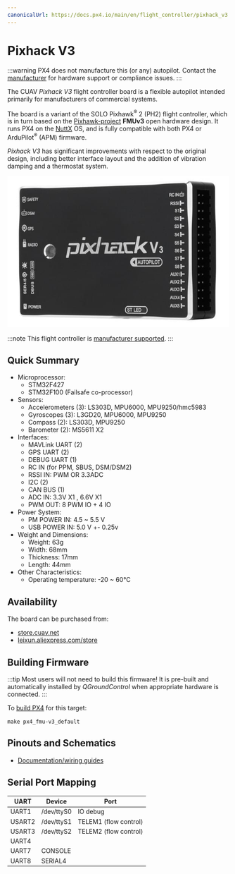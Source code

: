 ```yaml
---
canonicalUrl: https://docs.px4.io/main/en/flight_controller/pixhack_v3
---
```


# Pixhack V3

:::warning
PX4 does not manufacture this (or any) autopilot.
Contact the [manufacturer](https://store.cuav.net/) for hardware support or compliance issues.
:::

The CUAV *Pixhack V3* flight controller board is a flexible autopilot intended primarily for manufacturers of commercial systems.

The board is a variant of the SOLO Pixhawk<sup>&reg;</sup> 2 (PH2) flight controller, which is in turn based on the [Pixhawk-project](https://pixhawk.org/) **FMUv3** open hardware design.
It runs PX4 on the [NuttX](https://nuttx.apache.org/) OS, and is fully compatible with both PX4 or ArduPilot<sup>&reg;</sup> (APM) firmware.

*Pixhack V3* has significant improvements with respect to the original design, including better interface layout and the addition of vibration damping and a thermostat system.

![Pixhack v3](../../assets/flight_controller/pixhack_v3/pixhack_v3_157_large_default.jpg)

:::note
This flight controller is [manufacturer supported](../flight_controller/autopilot_manufacturer_supported.md).
:::


## Quick Summary

* Microprocessor:
  * STM32F427
  * STM32F100 (Failsafe co-processor)
* Sensors:
  * Accelerometers (3): LS303D, MPU6000, MPU9250/hmc5983
  * Gyroscopes (3): L3GD20, MPU6000, MPU9250
  * Compass (2): LS303D, MPU9250
  * Barometer (2): MS5611 X2
* Interfaces:
  * MAVLink UART (2)
  * GPS UART (2)
  * DEBUG UART (1)
  * RC IN (for PPM, SBUS, DSM/DSM2)
  * RSSI IN: PWM OR 3.3ADC
  * I2C (2)
  * CAN BUS (1)
  * ADC IN: 3.3V X1 , 6.6V X1
  * PWM OUT: 8 PWM IO + 4 IO
* Power System:
  * PM POWER IN: 4.5 ~ 5.5 V
  * USB POWER IN: 5.0 V +- 0.25v
* Weight and Dimensions:
  * Weight: 63g
  * Width: 68mm
  * Thickness: 17mm
  * Length: 44mm
* Other Characteristics:
  * Operating temperature: -20 ~ 60°C

## Availability

The board can be purchased from:
* [store.cuav.net](http://store.cuav.net/index.php?id_product=8&id_product_attribute=0&rewrite=pixhack-v3-autopilot&controller=product&id_lang=3)
* [leixun.aliexpress.com/store](https://leixun.aliexpress.com/store)

## Building Firmware

:::tip
Most users will not need to build this firmware!
It is pre-built and automatically installed by *QGroundControl* when appropriate hardware is connected.
:::

To [build PX4](../dev_setup/building_px4.md) for this target:
```
make px4_fmu-v3_default
```

## Pinouts and Schematics

* [Documentation/wiring guides](http://doc.cuav.net/flight-controller/pixhack/en/pixhack-v3.html)

## Serial Port Mapping

UART | Device | Port
--- | --- | ---
UART1 | /dev/ttyS0 | IO debug
USART2 | /dev/ttyS1 | TELEM1 (flow control)
USART3 | /dev/ttyS2 | TELEM2 (flow control)
UART4 | | 
UART7 | CONSOLE
UART8 | SERIAL4